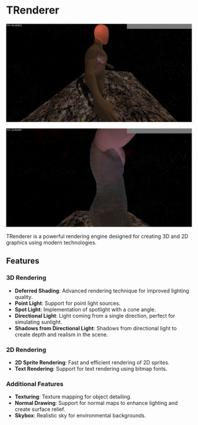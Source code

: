 # TRenderer

![TRenderer Logo](TRenderer.png)

![TRenderer Normals](Normals.png)

TRenderer is a powerful rendering engine designed for creating 3D and 2D graphics using modern technologies.

## Features

### 3D Rendering
- **Deferred Shading**: Advanced rendering technique for improved lighting quality.
- **Point Light**: Support for point light sources.
- **Spot Light**: Implementation of spotlight with a cone angle.
- **Directional Light**: Light coming from a single direction, perfect for simulating sunlight.
- **Shadows from Directional Light**: Shadows from directional light to create depth and realism in the scene.

### 2D Rendering
- **2D Sprite Rendering**: Fast and efficient rendering of 2D sprites.
- **Text Rendering**: Support for text rendering using bitmap fonts.

### Additional Features
- **Texturing**: Texture mapping for object detailing.
- **Normal Drawing**: Support for normal maps to enhance lighting and create surface relief.
- **Skybox**: Realistic sky for environmental backgrounds.
